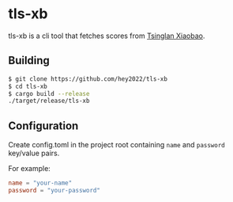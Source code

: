 # tls-xb

tls-xb is a cli tool that fetches scores from [Tsinglan Xiaobao](https://tsinglanstudent.schoolis.cn).

## Building

``` sh
$ git clone https://github.com/hey2022/tls-xb
$ cd tls-xb
$ cargo build --release
./target/release/tls-xb
```

## Configuration

Create config.toml in the project root containing
`name` and `password` key/value pairs.

For example:

``` toml
name = "your-name"
password = "your-password"
```
